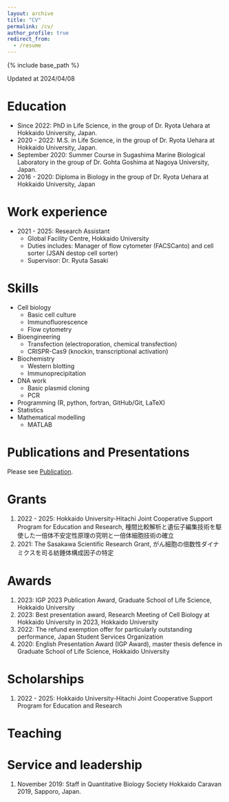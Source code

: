 ```yaml
---
layout: archive
title: "CV"
permalink: /cv/
author_profile: true
redirect_from:
  - /resume
---
```


{% include base_path %}

Updated at 2024/04/08

Education
======
- Since 2022: PhD in Life Science, in the group of Dr. Ryota Uehara at Hokkaido University, Japan.
- 2020 - 2022: M.S. in Life Science, in the group of Dr. Ryota Uehara at Hokkaido University, Japan.
- September 2020: Summer Course in Sugashima Marine Biological Laboratory in the group of Dr. Gohta Goshima at Nagoya University, Japan.
- 2016 - 2020: Diploma in Biology in the group of Dr. Ryota Uehara at Hokkaido University, Japan

Work experience
======
- 2021 - 2025: Research Assistant
  - Global Facility Centre, Hokkaido University
  - Duties includes: Manager of flow cytometer (FACSCanto) and cell sorter (JSAN destop cell sorter)
  - Supervisor: Dr. Ryuta Sasaki
 
Skills
======
- Cell biology
    - Basic cell culture
    - Immunofluorescence
    - Flow cytometry
- Bioengineering
    - Transfection (electroporation, chemical transfection)
    - CRISPR-Cas9 (knockin, transcriptional activation)
- Biochemistry
    - Western blotting
    - Immunoprecipitation
- DNA work
    - Basic plasmid cloning
    - PCR
- Programming (R, python, fortran, GitHub/Git, LaTeX)
- Statistics
- Mathematical modelling
    - MATLAB

Publications and Presentations
======
Please see [Publication](/publications/).

Grants
======
1. 2022 - 2025: Hokkaido University-Hitachi Joint Cooperative Support Program for Education and Research, 種間比較解析と遺伝子編集技術を駆使した一倍体不安定性原理の究明と一倍体細胞技術の確立
1. 2021: The Sasakawa Scientific Research Grant, がん細胞の倍数性ダイナミクスを司る紡錘体構成因子の特定

Awards
======
1. 2023: IGP 2023 Publication Award, Graduate School of Life Science, Hokkaido University
1. 2023: Best presentation award, Research Meeting of Cell Biology at Hokkaido University in 2023, Hokkaido University
1. 2022: The refund exemption offer for particularly outstanding performance, Japan Student Services Organization
1. 2020: English Presentation Award (IGP Award), master thesis defence in Graduate School of Life Science, Hokkaido University

Scholarships
======
1. 2022 - 2025: Hokkaido University-Hitachi Joint Cooperative Support Program for Education and Research

Teaching
======
  
Service and leadership
======
1. November 2019: Staff in Quantitative Biology Society Hokkaido Caravan 2019, Sapporo, Japan.
